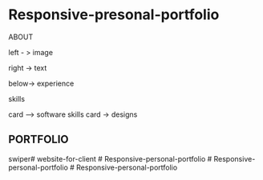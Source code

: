 # Responsive-presonal-portfolio

ABOUT

left - > image

right -> text

below-> experience

skills

card --> software skills
card -> designs

PORTFOLIO 
----------

swiper#   w e b s i t e - f o r - c l i e n t  
 #   R e s p o n s i v e - p e r s o n a l - p o r t f o l i o  
 #   R e s p o n s i v e - p e r s o n a l - p o r t f o l i o  
 #   R e s p o n s i v e - p e r s o n a l - p o r t f o l i o  
 